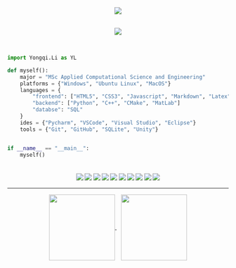 <div align="center">
    <a href="https://github.com/acse-yl1922?tab=followers">
        <img src="https://img.shields.io/github/followers/KennardWang?colorA=1e1e28&colorB=bface6&logo=Github&style=for-the-badge" />
    </a>
    <br><br>
    <p align="center">
      <img src="https://profile-counter.glitch.me/KennardWang/count.svg" />
    </p>
</div><br>

<div style="width: 10px;"></div>

```Python
import Yongqi.Li as YL

def myself():
    major = "MSc Applied Computational Science and Engineering"
    platforms = {"Windows", "Ubuntu Linux", "MacOS"}
    languages = { 
        "frontend": ["HTML5", "CSS3", "Javascript", "Markdown", "Latex"],
        "backend": ["Python", "C++", "CMake", "MatLab"]
        "databse": "SQL"
    }
    ides = {"Pycharm", "VSCode", "Visual Studio", "Eclipse"}
    tools = {"Git", "GitHub", "SQLite", "Unity"}


if __name__ == "__main__":
    myself()
    
``` 

<h4 align="center">
<img src="https://readme-components.vercel.app/api?component=logo&logo=python&text=false&animation=spin&fill=black&textfill=bface6&">
<img src="https://readme-components.vercel.app/api?component=logo&logo=cplusplus&text=false&animation=spin&fill=black&textfill=bface6&">
<img src="https://readme-components.vercel.app/api?component=logo&logo=latex&text=false&animation=spin&fill=black&textfill=bface6&">
<img src="https://readme-components.vercel.app/api?component=logo&logo=windows&text=false&animation=spin&fill=black&textfill=bface6&">
<img src="https://readme-components.vercel.app/api?component=logo&logo=apple&text=false&animation=spin&fill=black&textfill=bface6&">
<img src="https://readme-components.vercel.app/api?component=logo&logo=linux&text=false&animation=spin&fill=black&textfill=bface6&">
<img src="https://readme-components.vercel.app/api?component=logo&logo=pycharm&text=false&animation=spin&fill=black&textfill=bface6&">
<img src="https://readme-components.vercel.app/api?component=logo&logo=visualstudiocode&text=false&animation=spin&fill=black&textfill=bface6&">
<img src="https://readme-components.vercel.app/api?component=logo&logo=vim&text=false&animation=spin&fill=black&textfill=bface6&">
<img src="https://readme-components.vercel.app/api?component=logo&logo=unity&text=false&animation=spin&fill=black&textfill=bface6&">
    
    
<hr>

<p align="center">
  <a href="https://github.com/acse-yl1922">
    <img align="center"
         height="150em"
         src="https://github-readme-stats.vercel.app/api?username=acse-yl1922&show_icons=true&include_all_commits=true&count_private=true&theme=tokyonight&hide_border=true&bg_color=0D1117" />
  </a>
  &nbsp;&nbsp;
  <a href="https://github.com/KennardWang">
    <img align="center"
         height="150em"
         src="https://github-readme-stats.vercel.app/api/top-langs?username=acse-yl1922&show_icons=true&include_all_commits=true&count_private=true&theme=apprentice&hide_border=true&bg_color=0D1117&layout=compact"
    />
<!--   </a>
  &nbsp;&nbsp;
  <a href="https://github.com/KennardWang">
    <img align="center"
         height="150em"
         src="https://github-readme-streak-stats.herokuapp.com/?user=KennardWang&theme=black-ice&hide_border=true&stroke=0000&background=0D1117&ring=e05397&fire=e05397&currStreakLabel=e05397" />
  </a>
  &nbsp;&nbsp;
    <a href="https://github.com/KennardWang">
    <img align="center"
         height="150em"
         src="https://activity-graph.herokuapp.com/graph?username=KennardWang&custom_title=My%20Activity%20Graph!&hide_border=true&bg_color=0D1117&line=fff&point=fff&theme=github" />
  </a> -->
</p>



